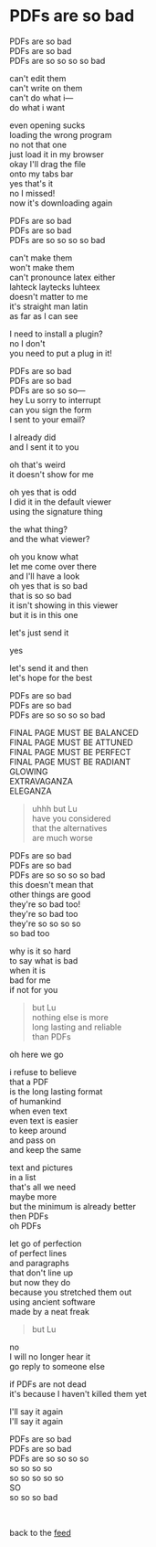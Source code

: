 # PDFs are so bad

PDFs are so bad\
PDFs are so bad\
PDFs are so so so so bad

can't edit them\
can't write on them\
can't do what i—\
do what i want 

even opening sucks\
loading the wrong program\
no not that one\
just load it in my browser\
okay I'll drag the file\
onto my tabs bar\
yes that's it\
no I missed!\
now it's downloading again

PDFs are so bad\
PDFs are so bad\
PDFs are so so so so bad

can't make them\
won't make them\
can't pronounce latex either\
lahteck laytecks luhteex\
doesn't matter to me\
it's straight man latin\
as far as I can see 

I need to install a plugin?\
no I don't\
you need to put a plug in it!

PDFs are so bad\
PDFs are so bad\
PDFs are so so so—\
hey Lu sorry to interrupt\
can you sign the form\
I sent to your email?

I already did\
and I sent it to you

oh that's weird\
it doesn't show for me

oh yes that is odd\
I did it in the default viewer\
using the signature thing

the what thing?\
and the what viewer?

oh you know what\
let me come over there\
and I'll have a look\
oh yes that is so bad\
that is so so bad\
it isn't showing in this viewer\
but it is in this one

let's just send it

yes

let's send it and then\
let's hope for the best

PDFs are so bad\
PDFs are so bad\
PDFs are so so so so bad

FINAL PAGE MUST BE BALANCED\
FINAL PAGE MUST BE ATTUNED\
FINAL PAGE MUST BE PERFECT\
FINAL PAGE MUST BE RADIANT\
GLOWING\
EXTRAVAGANZA\
ELEGANZA

> uhhh but Lu\
> have you considered\
> that the alternatives\
> are much worse

PDFs are so bad\
PDFs are so bad\
PDFs are so so so so bad\
this doesn't mean that\
other things are good\
they're so bad too!\
they're so bad too\
they're so so so so\
so bad too

why is it so hard\
to say what is bad\
when it is\
bad for me\
if not for you

> but Lu\
> nothing else is more\
> long lasting and reliable\
> than PDFs

oh here we go

i refuse to believe\
that a PDF\
is the long lasting format\
of humankind\
when even text\
even text is easier\
to keep around\
and pass on\
and keep the same

text and pictures\
in a list\
that's all we need\
maybe more\
but the minimum is already better\
then PDFs\
oh PDFs

let go of perfection\
of perfect lines\
and paragraphs\
that don't line up\
but now they do\
because you stretched them out\
using ancient software\
made by a neat freak

> but Lu

no\
I will no longer hear it\
go reply to someone else

if PDFs are not dead\
it's because I haven't killed them yet 

I'll say it again\
I'll say it again

PDFs are so bad\
PDFs are so bad\
PDFs are so so so so\
so so so so\
so so so so so\
SO\
so so so bad

<br>

back to the [feed](/feed)
